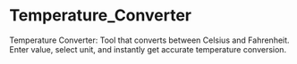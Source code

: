 # Temperature_Converter
Temperature Converter: Tool that converts between Celsius and Fahrenheit. Enter value, select unit, and instantly get accurate temperature conversion.
